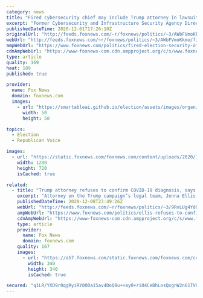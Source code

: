 ```yaml
---
category: news
title: "Fired cybersecurity chief may include Trump attorney in lawsuit over death threats"
excerpt: "Former Cybersecurity and Infrastructure Security Agency Director Chris Krebs said Tuesday he plans to take legal action against people who have threatened his life after he disagreed with his onetime boss, President Trump, over the validity of the Nov. 3 election."
publishedDateTime: 2020-12-01T17:26:10Z
originalUrl: "http://feeds.foxnews.com/~r/foxnews/politics/~3/AWbFVmoKkmo/fired-election-security-official-suggests-he-may-sue-trump-campaign-lawyer-who-said-he-should-be-shot"
webUrl: "http://feeds.foxnews.com/~r/foxnews/politics/~3/AWbFVmoKkmo/fired-election-security-official-suggests-he-may-sue-trump-campaign-lawyer-who-said-he-should-be-shot"
ampWebUrl: "https://www.foxnews.com/politics/fired-election-security-official-suggests-he-may-sue-trump-campaign-lawyer-who-said-he-should-be-shot.amp"
cdnAmpWebUrl: "https://www-foxnews-com.cdn.ampproject.org/c/s/www.foxnews.com/politics/fired-election-security-official-suggests-he-may-sue-trump-campaign-lawyer-who-said-he-should-be-shot.amp"
type: article
quality: 169
heat: 189
published: true

provider:
  name: Fox News
  domain: foxnews.com
  images:
    - url: "https://smartableai.github.io/election/assets/images/organizations/foxnews.com-50x50.jpg"
      width: 50
      height: 50

topics:
  - Election
  - Republican Voice

images:
  - url: "https://static.foxnews.com/foxnews.com/content/uploads/2020/11/AP20323077316005-e1605728670595.jpg"
    width: 1280
    height: 720
    isCached: true

related:
  - title: "Trump attorney refuses to confirm COVID-19 diagnosis, says she’s received death threats"
    excerpt: "Attorney on the Trump campaign’s legal team, Jenna Ellis, refused to confirm for Fox News whether or not she has in fact tested positive for the coronavirus as other outlets reported Tuesday, but said she has received death threats since the news broke."
    publishedDateTime: 2020-12-08T23:49:26Z
    webUrl: "http://feeds.foxnews.com/~r/foxnews/politics/~3/9RvLUg4Yd0s/ellis-refuses-to-confirm-covid-diagnosis-but-says-shes-received-death-threats"
    ampWebUrl: "https://www.foxnews.com/politics/ellis-refuses-to-confirm-covid-diagnosis-but-says-shes-received-death-threats.amp"
    cdnAmpWebUrl: "https://www-foxnews-com.cdn.ampproject.org/c/s/www.foxnews.com/politics/ellis-refuses-to-confirm-covid-diagnosis-but-says-shes-received-death-threats.amp"
    type: article
    provider:
      name: Fox News
      domain: foxnews.com
    quality: 167
    images:
      - url: "https://a57.foxnews.com/static.foxnews.com/foxnews.com/content/uploads/2018/09/340/340/john-roberts.png?ve=1&tl=1"
        width: 340
        height: 340
        isCached: true

secured: "q1LR/YXD9r0qgRyiRY0O0a15av4DoQBu++ayO+riO4CeBhLosQxgnW2n61TV0+ZvPB0u176SYrXxPtHaR5BoNtlqB1/8KG0mzIXE9M01s16Nxo3PFQ1KrXIvo0ohlNyh/RhNPQ7TRC1o0dz+ioPQxFtnDgQ0ZRco2CCWtkzAIZnqZHlJAu+blW01A05USPPhhod2ePmVu3LF2TqGe+75PzVNt3TyJHSpqSuZCbzDFR088OMab1sM0/4yWCQSY8wjy8HC9xDuPGy7r1Gs+LYhnjSOjxl//kXfwmnjmNPeIoBNYcgChAE09tBiaFBSLMhtRl2yiH8NPZWsHhqz79fFhPSDWRTd6VuA1wBxTyZazTI=;KlKh7onvOU+oZZrELJJ3CA=="
---
```


